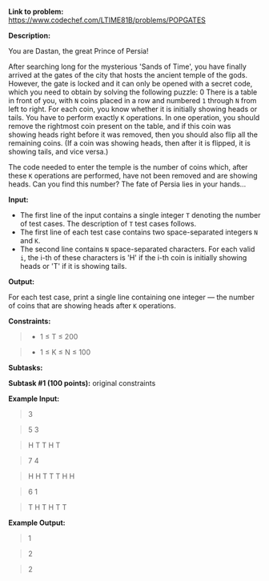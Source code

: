**Link to problem:** https://www.codechef.com/LTIME81B/problems/POPGATES

**Description:**

You are Dastan, the great Prince of Persia!

After searching long for the mysterious 'Sands of Time', you have finally arrived at the gates of the city that hosts the ancient temple of the gods. However, the gate is locked and it can only be opened with a secret code, which you need to obtain by solving the following puzzle:
0
There is a table in front of you, with `N` coins placed in a row and numbered `1` through `N` from left to right. For each coin, you know whether it is initially showing heads or tails. You have to perform exactly `K` operations. In one operation, you should remove the rightmost coin present on the table, and if this coin was showing heads right before it was removed, then you should also flip all the remaining coins. (If a coin was showing heads, then after it is flipped, it is showing tails, and vice versa.)

The code needed to enter the temple is the number of coins which, after these `K` operations are performed, have not been removed and are showing heads. Can you find this number? The fate of Persia lies in your hands…

**Input:**

- The first line of the input contains a single integer `T` denoting the number of test cases. The description of `T` test cases follows.
- The first line of each test case contains two space-separated integers `N` and `K`.
- The second line contains `N` space-separated characters. For each valid `i`, the i-th of these characters is 'H' if the i-th coin is initially showing heads or 'T' if it is showing tails.

**Output:**

For each test case, print a single line containing one integer ― the number of coins that are showing heads after `K` operations.

**Constraints:**
 
 > - 1 ≤ T ≤ 200
 
 > - 1 ≤ K ≤ N  ≤ 100 
 
 **Subtasks:**
 
 **Subtask #1 (100 points):** original constraints
 
 **Example Input:**
 
 > 3
 
 > 5 3
 
 > H T T H T
 
 > 7 4
 
 > H H T T T H H
 
 > 6 1
 
 > T H T H T T

 **Example Output:**
 
 > 1
 
 > 2
 
 > 2
